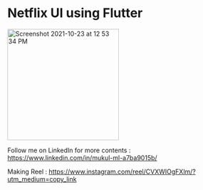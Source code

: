 # Netflix UI using Flutter

<img width="250" alt="Screenshot 2021-10-23 at 12 53 34 PM" src="https://user-images.githubusercontent.com/65594266/138547545-a4bfb435-05b4-4c6e-9ab7-e12f8a64a298.png">


Follow me on LinkedIn for more contents : https://www.linkedin.com/in/mukul-ml-a7ba9015b/

Making Reel : https://www.instagram.com/reel/CVXWIOgFXlm/?utm_medium=copy_link
